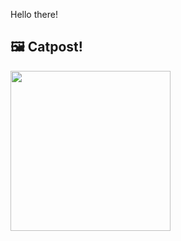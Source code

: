 Hello there!



## 🖼️ Catpost!

<sub>
    <img src="https://cdn2.thecatapi.com/images/dnm.jpg" height="256">
</sub>

